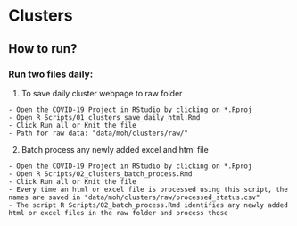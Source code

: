 # Clusters

## How to run?

### Run two files daily:

1. To save daily cluster webpage to raw folder

```
- Open the COVID-19 Project in RStudio by clicking on *.Rproj
- Open R Scripts/01_clusters_save_daily_html.Rmd
- Click Run all or Knit the file
- Path for raw data: "data/moh/clusters/raw/"
```

2. Batch process any newly added excel and html file

```
- Open the COVID-19 Project in RStudio by clicking on *.Rproj
- Open R Scripts/02_clusters_batch_process.Rmd
- Click Run all or Knit the file
- Every time an html or excel file is processed using this script, the names are saved in "data/moh/clusters/raw/processed_status.csv"
- The script R Scripts/02_batch_process.Rmd identifies any newly added html or excel files in the raw folder and process those
```